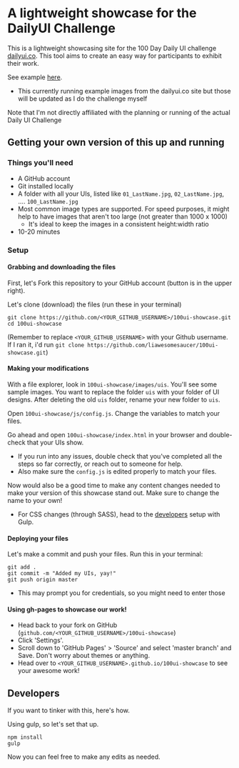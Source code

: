 # A lightweight showcase for the DailyUI Challenge

This is a lightweight showcasing site for the 100 Day Daily UI challenge [dailyui.co](www.dailyui.co). This tool aims to create an easy way for participants to exhibit their work.

See example [here](http://liawesomesaucer.github.io/100ui-showcase).
* This currently running example images from the dailyui.co site but those will be updated as I do the challenge myself

Note that I'm not directly affiliated with the planning or running of the actual Daily UI Challenge

## Getting your own version of this up and running

### Things you'll need
* A GitHub account
* Git installed locally
* A folder with all your UIs, listed like `01_LastName.jpg`, `02_LastName.jpg`, .... `100_LastName.jpg`
* Most common image types are supported. For speed purposes, it might help to have images that aren't too large (not greater than 1000 x 1000)
  * It's ideal to keep the images in a consistent height:width ratio
* 10-20 minutes

### Setup

#### Grabbing and downloading the files
First, let's Fork this repository to your GitHub account (button is in the upper right).

Let's clone (download) the files (run these in your terminal)
```
git clone https://github.com/<YOUR_GITHUB_USERNAME>/100ui-showcase.git
cd 100ui-showcase
```
(Remember to replace `<YOUR_GITHUB_USERNAME>` with your Github username. If I ran it, i'd run `git clone https://github.com/liawesomesaucer/100ui-showcase.git`)

#### Making your modifications
With a file explorer, look in `100ui-showcase/images/uis`. You'll see some sample images. You want to replace the folder `uis` with your folder of UI designs. After deleting the old `uis` folder, rename your new folder to `uis`.

Open `100ui-showcase/js/config.js`. Change the variables to match your files.

Go ahead and open `100ui-showcase/index.html` in your browser and double-check that your UIs show.

* If you run into any issues, double check that you've completed all the steps so far correctly, or reach out to someone for help.
* Also make sure the `config.js` is edited properly to match your files.

Now would also be a good time to make any content changes needed to make your version of this showcase stand out. Make sure to change the name to your own!
* For CSS changes (through SASS), head to the [developers](#developers) setup with Gulp.

#### Deploying your files
Let's make a commit and push your files. Run this in your terminal:
```
git add .
git commit -m "Added my UIs, yay!"
git push origin master
```
* This may prompt you for credentials, so you might need to enter those

#### Using gh-pages to showcase our work!
* Head back to your fork on GitHub (`github.com/<YOUR_GITHUB_USERNAME>/100ui-showcase`)
* Click 'Settings'.
* Scroll down to 'GitHub Pages' > 'Source' and select 'master branch' and Save. Don't worry about themes or anything.
* Head over to `<YOUR_GITHUB_USERNAME>.github.io/100ui-showcase` to see your awesome work!

## Developers
If you want to tinker with this, here's how.

Using gulp, so let's set that up.

```
npm install
gulp
```
Now you can feel free to make any edits as needed.
